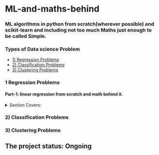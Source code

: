 # ML-and-maths-behind
### ML algorithms in python from scratch(wherever possible) and scikit-learn and including not too much Maths just enough to be called Simple. 

### Types of Data science Problem
* [1) Regression Problems](#1-Regression-Problems)
* [2) Classification Problems](#2-Classification-Problems)
* [3) Clustering Problems](#3-Clustering-Problems)


### 1 Regression Problems

#### Part-1: linear regression from scratch and math behind it.
   <details><summary>Section Covers: </summary>
&nbsp;&nbsp;&nbsp;&nbsp;&nbsp;&nbsp;  Intro to ML and Data Science approch  <br />
&nbsp;&nbsp;&nbsp;&nbsp;&nbsp;&nbsp;  Model Representation  <br />
&nbsp;&nbsp;&nbsp;&nbsp;&nbsp;&nbsp;  Simple linear regression  <br />
&nbsp;&nbsp;&nbsp;&nbsp;&nbsp;&nbsp;  Fitting the data  <br />
&nbsp;&nbsp;&nbsp;&nbsp;&nbsp;&nbsp;  Hypothesis Function  <br />
&nbsp;&nbsp;&nbsp;&nbsp;&nbsp;&nbsp;  Mean Squared Error  <br />
&nbsp;&nbsp;&nbsp;&nbsp;&nbsp;&nbsp;  Cost Function  <br />
&nbsp;&nbsp;&nbsp;&nbsp;&nbsp;&nbsp;  Partial Derivative  <br />
&nbsp;&nbsp;&nbsp;&nbsp;&nbsp;&nbsp;  Gradient Descent  <br />
&nbsp;&nbsp;&nbsp;&nbsp;&nbsp;&nbsp;  Learning rate  <br />
&nbsp;&nbsp;&nbsp;&nbsp;&nbsp;&nbsp;  Implementation of Simple Linear Regression from Scratch  <br />
&nbsp;&nbsp;&nbsp;&nbsp;&nbsp;&nbsp;  Simple linear regression using sciket-learn  <br />
&nbsp;&nbsp;&nbsp;&nbsp;&nbsp;&nbsp;  Comparing predictions of both model using test set  <br />
          </p>
   </details>   

### 2) Classification Problems
### 3) Clustering Problems

## The project status: Ongoing
